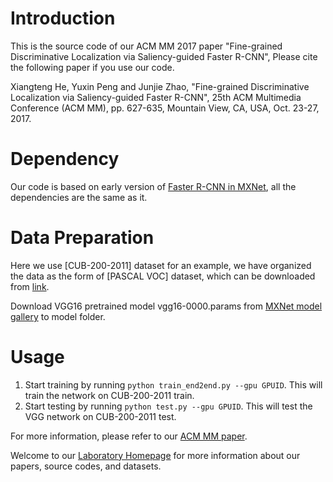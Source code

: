 # Introduction
This is the source code of our ACM MM 2017 paper "Fine-grained Discriminative Localization via Saliency-guided Faster R-CNN", Please cite the following paper if you use our code.

Xiangteng He, Yuxin Peng and Junjie Zhao, "Fine-grained Discriminative Localization via Saliency-guided Faster R-CNN", 25th ACM Multimedia Conference (ACM MM), pp. 627-635, Mountain View, CA, USA, Oct. 23-27, 2017.

# Dependency
Our code is based on early version of [Faster R-CNN in MXNet](https://github.com/precedenceguo/mx-rcnn), all the dependencies are the same as it.

# Data Preparation
Here we use [CUB-200-2011] dataset for an example, we have organized the data as the form of [PASCAL VOC] dataset, which can be downloaded from [link](http://www.icst.pku.edu.cn/mipl/tiki-download_file.php?fileId=1006).

Download VGG16 pretrained model vgg16-0000.params from [MXNet model gallery](https://github.com/dmlc/mxnet-model-gallery/blob/master/imagenet-1k-vgg.md) to model folder.

# Usage

1. Start training by running ``python train_end2end.py --gpu GPUID``. This will train the network on CUB-200-2011 train.
2. Start testing by running ``python test.py --gpu GPUID``. This will test the VGG network on CUB-200-2011 test.

For more information, please refer to our [ACM MM paper](http://www.icst.pku.edu.cn/mipl/tiki-download_file.php?fileId=1007).

Welcome to our [Laboratory Homepage](http://www.icst.pku.edu.cn/mipl) for more information about our papers, source codes, and datasets.
